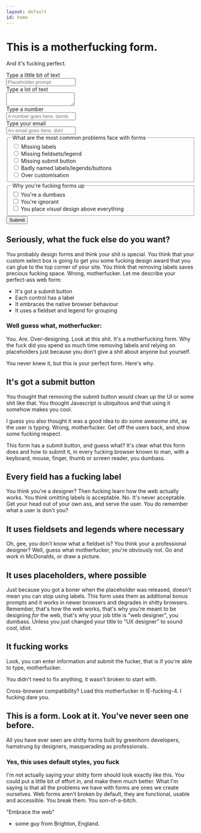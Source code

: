 ```yaml
---
layout: default
id: home
---
```


# This is a motherfucking form.

And it's fucking perfect.

<form action="http://google.co.uk">
	<label for="short">Type a little bit of text</label>
	<div>
		<input id="short" type="text" placeholder="Placeholder prompt">
	</div>
	<label for="description">Type a lot of text</label>
	<div>
		<textarea id="description" name="description"></textarea>
	</div>
	<label for="tel">Type a number</label>
	<div>
		<input id="tel" type="number" placeholder="A number goes here, dumbass">
	</div>
	<label for="email">Type your email</label>
	<div>
		<input id="email" type="email" placeholder="An email goes here, duh!">
	</div>
	<fieldset>
        <legend>What are the most common problems face with forms</legend>
        <div class="choice">
            <input type="radio" name="issue" id="issue">
            <label for="issue">Missing labels</label>
        </div>
        <div class="choice">
            <input type="radio" name="issue" id="issue2">
            <label for="issue2">Missing fieldsets/legend</label>
        </div>
        <div class="choice">
            <input type="radio" name="issue" id="issue3">
            <label for="issue3">Missing submit button</label>
        </div>
        <div class="choice">
            <input type="radio" name="issue" id="issue4">
            <label for="issue4">Badly named labels/legends/buttons</label>
        </div>
        <div class="choice">
            <input type="radio" name="issue" id="issue5">
            <label for="issue5">Over customisation</label>
        </div>
    </fieldset>
    <fieldset>
        <legend>Why you're fucking forms up</legend>
        <div class="choice">
            <input type="checkbox" name="why" id="why">
            <label for="why">You're a dumbass</label>
        </div>
        <div class="choice">
            <input type="checkbox" name="why" id="why2">
            <label for="why2">You're ignorant</label>
        </div>
        <div class="choice">
            <input type="checkbox" name="why" id="why3">
            <label for="why3">You place <em>visual</em> design above everything</label>
        </div>
    </fieldset>
	<input type="submit" value="Submit">
</form>

## Seriously, what the fuck else do you want?

You probably design forms and think your shit is special. You think that your custom select box is going to get you some fucking design award that you can glue to the top corner of your site. You think that removing labels saves precious fucking space. Wrong, motherfucker. Let me describe your perfect-ass web form:

* It's got a submit button
* Each control has a label
* It embraces the native browser behaviour
* It uses a fieldset and legend for grouping

### Well guess what, motherfucker:

You. Are. Over-designing. Look at this shit. It's a motherfucking form. Why the fuck did you spend so much time removing labels and relying on placeholders just because you don't give a shit about anyone but yourself.

You never knew it, but this is your perfect form. Here's why.

## It's got a submit button

You thought that removing the submit button would clean up the UI or some shit like that. You thought Javascript is ubiquitous and that using it somehow makes you cool.

I guess you also thought it was a good idea to do some awesome shit, as the user is typing. Wrong, motherfucker. Get off the users back, and show some fucking respect.

This form has a submit button, and guess what? It's clear what this form does and how to submit it, in every fucking browser known to man, with a keyboard, mouse, finger, thumb or screen reader, you dumbass.

## Every field has a fucking label

You think you're a designer? Then fucking learn how the web actually works. You think omitting labels is acceptable. No. It's never acceptable. Get your head out of your own ass, and serve the user. You do remember what a user is don't you?

## It uses fieldsets and legends where necessary

Oh, gee, you don't know what a fieldset is? You think your a professional designer? Well, guess what motherfucker, you're obviously not. Go and work in McDonalds, or draw a picture.

## It uses placeholders, where possible

Just because you got a boner when the placeholder was released, doesn't mean you can stop using labels. This form uses them as additional bonus prompts and it works in newer browsers and degrades in shitty browsers. Remember, that's how the web works, that's why you're meant to be designing *for* the web, that's why your job title is "web designer", you dumbass. Unless you just changed your title to "UX designer" to sound cool, idiot.

## It fucking works

Look, you can enter information and submit the fucker, that is if you're able to type, motherfucker.

You didn't need to fix anything, it wasn't broken to start with.

Cross-browser compatibility? Load this motherfucker in IE-fucking-4. I fucking dare you.

## This is a form. Look at it. You've never seen one before.

All you have ever seen are shitty forms built by greenhorn developers, hamstrung by designers, masquerading as professionals.

### Yes, this uses default styles, you fuck

I'm not actually saying your shitty form should look exactly like this. You could put a little bit of effort in, and make them much better. What I'm saying is that all the problems we have with forms are ones we create ourselves. Web forms aren't broken by default, they are functional, usable and accessible. You break them. You son-of-a-bitch.

"Embrace the web"
- some guy from Brighton, England.
